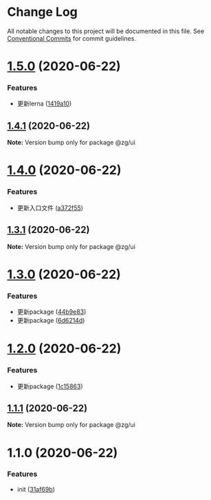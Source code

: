 # Change Log

All notable changes to this project will be documented in this file.
See [Conventional Commits](https://conventionalcommits.org) for commit guidelines.

# [1.5.0](https://github.com/KingGanZeng/learn-lerna/compare/@zg/ui@1.4.1...@zg/ui@1.5.0) (2020-06-22)


### Features

* 更新lerna ([1419a10](https://github.com/KingGanZeng/learn-lerna/commit/1419a106e9a5f53eca3049e39585578c37cd4210))





## [1.4.1](https://github.com/KingGanZeng/learn-lerna/compare/@zg/ui@1.4.0...@zg/ui@1.4.1) (2020-06-22)

**Note:** Version bump only for package @zg/ui





# [1.4.0](https://github.com/KingGanZeng/learn-lerna/compare/@zg/ui@1.3.1...@zg/ui@1.4.0) (2020-06-22)


### Features

* 更新入口文件 ([a372f55](https://github.com/KingGanZeng/learn-lerna/commit/a372f551f250dbc790cbbab8405e9e259fe4d53d))





## [1.3.1](https://github.com/KingGanZeng/learn-lerna/compare/@zg/ui@1.3.0...@zg/ui@1.3.1) (2020-06-22)

**Note:** Version bump only for package @zg/ui





# [1.3.0](https://github.com/KingGanZeng/learn-lerna/compare/@zg/ui@1.2.0...@zg/ui@1.3.0) (2020-06-22)


### Features

* 更新package ([44b9e83](https://github.com/KingGanZeng/learn-lerna/commit/44b9e83e0cba05b1948b35911e1a16c4b0706fee))
* 更新package ([6d6214d](https://github.com/KingGanZeng/learn-lerna/commit/6d6214d585554eed4416986dc471f113ad69de13))





# [1.2.0](https://github.com/KingGanZeng/learn-lerna/compare/@zg/ui@1.1.1...@zg/ui@1.2.0) (2020-06-22)


### Features

* 更新package ([1c15863](https://github.com/KingGanZeng/learn-lerna/commit/1c15863bd8f0ecc447506a4f8ba63d93e1517139))





## [1.1.1](https://github.com/KingGanZeng/learn-lerna/compare/@zg/ui@1.1.0...@zg/ui@1.1.1) (2020-06-22)

**Note:** Version bump only for package @zg/ui





# 1.1.0 (2020-06-22)


### Features

* init ([31af69b](https://github.com/KingGanZeng/learn-lerna/commit/31af69b3efd65b460f761db560d49c55388fc10a))
